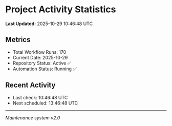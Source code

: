 # Project Activity Statistics

**Last Updated:** 2025-10-29 10:46:48 UTC

## Metrics
- Total Workflow Runs: 170
- Current Date: 2025-10-29
- Repository Status: Active ✅
- Automation Status: Running ✅

## Recent Activity
- Last check: 10:46:48 UTC
- Next scheduled: 13:46:48 UTC

---
*Maintenance system v2.0*
